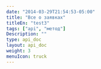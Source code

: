 ```yaml
---
date: "2014-03-29T21:54:53-05:00"
title: "Все о заявках"
titleEn: "test3"
tags: ["api", "метод"]
Description: ""
type: api_doc
layout: api_doc
weight: 3
menuIcon: truck
---
```


